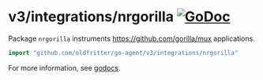 # v3/integrations/nrgorilla [![GoDoc](https://godoc.org/github.com/oldfritter/go-agent/v3/integrations/nrgorilla?status.svg)](https://godoc.org/github.com/oldfritter/go-agent/v3/integrations/nrgorilla)

Package `nrgorilla` instruments https://github.com/gorilla/mux applications.

```go
import "github.com/oldfritter/go-agent/v3/integrations/nrgorilla"
```

For more information, see
[godocs](https://godoc.org/github.com/oldfritter/go-agent/v3/integrations/nrgorilla).
